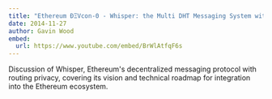 ```yaml
---
title: "Ethereum ÐΞVcon-0 - Whisper: the Multi DHT Messaging System with Routing Privacy. Vision & Roadmap."
date: 2014-11-27
author: Gavin Wood
embed:
  url: https://www.youtube.com/embed/BrWlAtfqF6s
---
```


Discussion of Whisper, Ethereum's decentralized messaging protocol with routing privacy, covering its vision and technical roadmap for integration into the Ethereum ecosystem.
